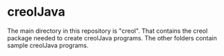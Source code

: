 creolJava
==========
The main directory in this repository is "creol". That contains the creol package needed to create creolJava programs. The other folders contain sample creolJava programs.
